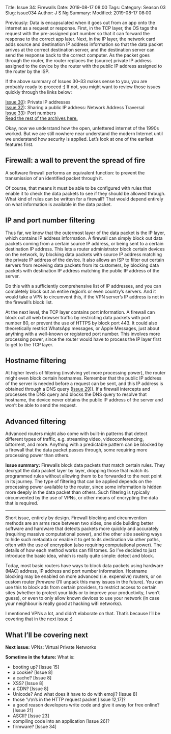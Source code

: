 Title: Issue 34: Firewalls
Date: 2019-08-17 08:00
Tags: 
Category: Season 03
Slug: issue034
Author: J S Ng
Summary: 
Modified: 2019-08-17 08:00

Previously: Data is encapsulated when it goes out from an app onto the internet as a request or response. First, in the TCP layer, the OS tags the request with the pre-assigned port number so that it can forward the response to the correct app later. Next, in the IP layer, the network card adds source and destination IP address information so that the data packet arrives at the correct destination server, and the destination server can send the response back to the correct computer. As the packet goes through the router, the router replaces the (source) private IP address assigned to the device by the router with the public IP address assigned to the router by the ISP.

If the above summary of Issues 30–33 makes sense to you, you are probably ready to proceed :) If not, you might want to review those issues quickly through the links below:

[Issue 30]({filename}/season03/issue030/issue030.md)): Private IP addresses  
[Issue 32]({filename}/season03/issue032/issue032.md)): Sharing a public IP address: Network Address Traversal  
[Issue 33]({filename}/season03/issue033/issue033.md)): Port numbers  
[Read the rest of the archives here.](https://buttondown.email/laymansguide/archive)

Okay, now we understand how the open, unfettered internet of the 1990s worked. But we are still nowhere near understand the modern Internet until we understand how security is applied. Let’s look at one of the earliest features first.

## Firewall: a wall to prevent the spread of fire

A software firewall performs an equivalent function: to prevent the transmission of an identified packet through it.

Of course, that means it must be able to be configured with rules that enable it to check the data packets to see if they should be allowed through. What kind of rules can be written for a firewall? That would depend entirely on what information is available in the data packet.

## IP and port number filtering

Thus far, we know that the outermost layer of the data packet is the IP layer, which contains IP address information. A firewall can simply block out data packets coming from a certain source IP address, or being sent to a certain destination IP address. This lets a router administrator block certain devices on the network, by blocking data packets with source IP address matching the private IP address of the device. It also allows an ISP to filter out certain servers from receiving data packets from its customers, by blocking data packets with destination IP address matching the public IP address of the server.

Do this with a sufficiently comprehensive list of IP addresses, and you can completely block out an entire region’s or even country’s servers. And it would take a VPN to circumvent this, if the VPN server’s IP address is not in the firewall’s block list.

At the next level, the TCP layer contains port information. A firewall can block out all web browser traffic by restricting data packets with port number 80, or prevent the use of HTTPS by block port 443. It could also theoretically restrict WhatsApp messages, or Apple Messages, just about anything with a well-known or registered port number. This involves more processing power, since the router would have to process the IP layer first to get to the TCP layer.

## Hostname filtering

At higher levels of filtering (involving yet more processing power), the router might even block certain hostnames. Remember that the public IP address of the server is needed before a request can be sent, and this IP address is obtained through a DNS query ([Issue 29]({filename}/season03/issue029/issue029.md))). If a firewall intercepts and processes the DNS query and blocks the DNS query to resolve that hostname, the device never obtains the public IP address of the server and won’t be able to send the request.

## Advanced filtering

Advanced routers might also come with built-in patterns that detect different types of traffic, e.g. streaming video, videoconferencing, bittorrent, and more. Anything with a predictable pattern can be blocked by a firewall that the data packet passes through, some requiring more processing power than others.

**Issue summary:** Firewalls block data packets that match certain rules. They decrypt the data packet layer by layer, dropping those that match its programmed rules without allowing them to be forwarded to the next point in its journey. The type of filtering that can be applied depends on the processing power available to the router, since some information is hidden more deeply in the data packet than others. Such filtering is typically circumvented by the use of VPNs, or other means of encrypting the data that is required.

-----

Short issue, entirely by design. Firewall blocking and circumvention methods are an arms race between two sides, one side building better software and hardware that detects packets more quickly and accurately (requiring massive computational power), and the other side seeking ways to hide such metadata or enable it to get to its destination via other paths, often with the use of encryption (also requiring computational power). The details of how each method works can fill tomes. So I’ve decided to just introduce the basic idea, which is really quite simple: detect and block.

Today, most basic routers have ways to block data packets using hardware (MAC) address, IP address and port number information. Hostname blocking may be enabled on more advanced (i.e. expensive) routers, or on custom router _firmware_ (I’ll unpack this many issues in the future). You can use this to block ads from certain providers, to restrict access to certain sites (whether to protect your kids or to improve your productivity, I won’t guess), or even to only allow known devices to use your network (in case your neighbour is really good at hacking wifi networks).

I mentioned VPNs a lot, and didn’t elaborate on that. That’s because I’ll be covering that in the next issue :)

## What I’ll be covering next

**Next issue:** VPNs: Virtual Private Networks

**Sometime in the future:** What is:

- booting up? [Issue 15]
- a cookie? [Issue 8]
- a cache? [Issue 8]
- XSS? [Issue 8]
- a CDN? [Issue 8]
- Unicode? And what does it have to do with emoji? [Issue 8]
- those '\r\n’s in the HTTP request packet [Issue 12,17]?
- a good reason developers write code and give it away for free online? [Issue 21]
- ASCII? [Issue 23]
- compiling code into an application [Issue 26]?
- firmware? [Issue 34]

